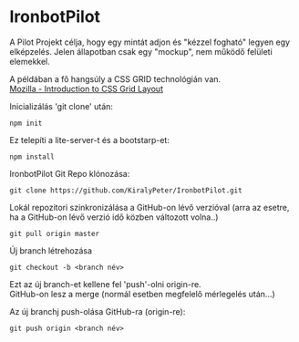 # IronbotPilot

A Pilot Projekt célja, hogy egy mintát adjon és "kézzel fogható" legyen egy elképzelés. Jelen állapotban csak egy "mockup", nem működő felületi elemekkel.

A példában a fő hangsúly a CSS GRID technológián van.\
[Mozilla - Introduction to CSS Grid Layout](https://mozilladevelopers.github.io/playground/css-grid/)

Inicializálás 'git clone' után:
```
npm init
```

Ez telepíti a lite-server-t és a bootstarp-et:
```
npm install 
```

IronbotPilot Git Repo klónozása: 
```
git clone https://github.com/KiralyPeter/IronbotPilot.git
```
Lokál repozitori szinkronizálása a GitHub-on lévő verzióval 
(arra az esetre, ha a GitHub-on lévő verzió idő közben változott volna..)
```
git pull origin master
```
Új branch létrehozása
```
git checkout -b <branch név>
```
Ezt az új branch-et kellene fel 'push'-olni origin-re.\
GitHub-on lesz a merge (normál esetben megfelelő mérlegelés után...)

Az új branchj push-olása GitHub-ra (origin-re):
```
git push origin <branch név>
```